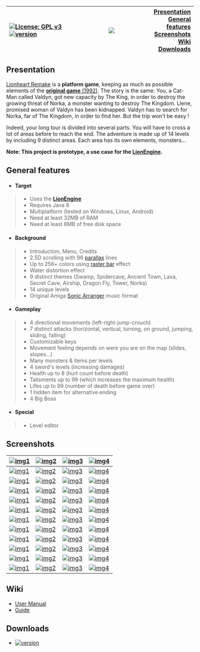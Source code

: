 | [![License: GPL v3](https://img.shields.io/badge/License-GPL%20v3-blue.svg)](https://www.gnu.org/licenses/gpl-3.0) [![version](https://img.shields.io/badge/version-1.0.0-blue)](https://www.b3dgs.com/v7/projects/lionheart_remake/files/lionheart-java-remake-1.0.0.zip) | <a href="http://www.b3dgs.com/v7/page.php?lang=en&section=lionheart_remake"><img src="http://www.b3dgs.com/v7/projects/lionheart_remake/lionheart_remake.jpg" hspace=65/></a> | [Presentation](#presentation)<br>[General features](#general-features)<br>[Screenshots](#screenshots)<br>[Wiki](#wiki)<br>[Downloads](#downloads) |
|:---|:---:|---:|

## Presentation

[Lionheart Remake](http://www.b3dgs.com/v7/page.php?lang=en&section=lionheart_remake) is a __platform game__, keeping as much as possible elements of the [__original game__ (1992)](http://hol.abime.net/894).
The story is the same: You, a Cat-Man called Valdyn, got new capacity by The King, in order to destroy the growing threat of Norka, a monster wanting to destroy The Kingdom.
Llene, promised woman of Valdyn has been kidnapped. Valdyn has to search for Norka, far of The Kingdom, in order to find her.
But the trip won't be easy !

Indeed, your long tour is divided into several parts.
You will have to cross a lot of areas before to reach the end.
The adventure is made up of 14 levels by including 9 distinct areas.
Each area has its own elements, monsters...

**Note: This project is prototype, a use case for the [__LionEngine__](https://github.com/b3dgs/lionengine).**

## General features

* #### __Target__
>  * Uses the [__LionEngine__](http://www.b3dgs.com/v7/page.php?lang=en&section=lionengine)
>  * Requires Java 8
>  * Multiplatform (tested on Windows, Linux, Android)
>  * Need at least 32MB of RAM
>  * Need at least 6MB of free disk space

* #### __Background__
>  * Introduction, Menu, Credits
>  * 2.5D scrolling with 96 [parallax](http://en.wikipedia.org/wiki/Parallax) lines
>  * Up to 256+ colors using [raster bar](http://en.wikipedia.org/wiki/Raster_bar) effect
>  * Water distortion effect
>  * 9 distinct themes (Swamp, Spidercave, Ancient Town, Lava, Secret Cave, Airship, Dragon Fly, Tower, Norka)
>  * 14 unique levels
>  * Original Amiga [Sonic Arranger](http://www.exotica.org.uk/wiki/Sonic_Arranger) music format

* #### __Gameplay__
>  * 4 directional movements (left-right-jump-crouch)
>  * 7 distinct attacks (horizontal, vertical, turning, on ground, jumping, sliding, falling)
>  * Customizable keys
>  * Movement feeling depends on were you are on the map (slides, slopes...)
>  * Many monsters & items per levels
>  * 4 sword's levels (increasing damages)
>  * Health up to 8 (hurt count before death)
>  * Talisments up to 99 (which increases the maximum health)
>  * Lifes up to 99 (number of death before game over)
>  * 1 hidden item for alternative ending
>  * 4 Big Boss

* #### __Special__
>  * Level editor

## Screenshots

| [![img1](http://www.b3dgs.com/v7/projects/lionheart_remake/screens/1.0.0/intro1_mini.png)](http://www.b3dgs.com/v7/projects/lionheart_remake/screens/1.0.0/intro1.png) | [![img2](http://www.b3dgs.com/v7/projects/lionheart_remake/screens/1.0.0/intro2_mini.png)](http://www.b3dgs.com/v7/projects/lionheart_remake/screens/1.0.0/intro2.png) | [![img3](http://www.b3dgs.com/v7/projects/lionheart_remake/screens/1.0.0/intro3_mini.png)](http://www.b3dgs.com/v7/projects/lionheart_remake/screens/1.0.0/intro3.png) | [![img4](http://www.b3dgs.com/v7/projects/lionheart_remake/screens/1.0.0/intro4_mini.png)](http://www.b3dgs.com/v7/projects/lionheart_remake/screens/1.0.0/intro4.png)
|---|---|---|---|
| [![img1](http://www.b3dgs.com/v7/projects/lionheart_remake/screens/1.0.0/menu1_mini.png)](http://www.b3dgs.com/v7/projects/lionheart_remake/screens/1.0.0/menu1.png) | [![img2](http://www.b3dgs.com/v7/projects/lionheart_remake/screens/1.0.0/menu2_mini.png)](http://www.b3dgs.com/v7/projects/lionheart_remake/screens/1.0.0/menu2.png) | [![img3](http://www.b3dgs.com/v7/projects/lionheart_remake/screens/1.0.0/menu3_mini.png)](http://www.b3dgs.com/v7/projects/lionheart_remake/screens/1.0.0/menu3.png) | [![img4](http://www.b3dgs.com/v7/projects/lionheart_remake/screens/1.0.0/menu4_mini.png)](http://www.b3dgs.com/v7/projects/lionheart_remake/screens/1.0.0/menu4.png)
| [![img1](http://www.b3dgs.com/v7/projects/lionheart_remake/screens/0.1.0/stage1_mini.png)](http://www.b3dgs.com/v7/projects/lionheart_remake/screens/0.1.0/stage1.png) | [![img2](http://www.b3dgs.com/v7/projects/lionheart_remake/screens/0.1.0/stage3_mini.png)](http://www.b3dgs.com/v7/projects/lionheart_remake/screens/0.1.0/stage3.png) | [![img3](http://www.b3dgs.com/v7/projects/lionheart_remake/screens/0.1.0/stage5_mini.png)](http://www.b3dgs.com/v7/projects/lionheart_remake/screens/0.1.0/stage5.png) | [![img4](http://www.b3dgs.com/v7/projects/lionheart_remake/screens/0.1.0/stage5_boss_mini.png)](http://www.b3dgs.com/v7/projects/lionheart_remake/screens/0.1.0/stage5_boss.png)
| [![img1](http://www.b3dgs.com/v7/projects/lionheart_remake/screens/0.2.0/stage2_miniboss_mini.png)](http://www.b3dgs.com/v7/projects/lionheart_remake/screens/0.2.0/stage2_miniboss.png) | [![img2](http://www.b3dgs.com/v7/projects/lionheart_remake/screens/0.2.0/stage2_mini.png)](http://www.b3dgs.com/v7/projects/lionheart_remake/screens/0.2.0/stage2.png) | [![img3](http://www.b3dgs.com/v7/projects/lionheart_remake/screens/0.2.0/stage4_miniboss_mini.png)](http://www.b3dgs.com/v7/projects/lionheart_remake/screens/0.2.0/stage4_miniboss.png) | [![img4](http://www.b3dgs.com/v7/projects/lionheart_remake/screens/0.2.0/stage4_mini.png)](http://www.b3dgs.com/v7/projects/lionheart_remake/screens/0.2.0/stage4.png)
| [![img1](http://www.b3dgs.com/v7/projects/lionheart_remake/screens/0.3.0/stage6_mini.png)](http://www.b3dgs.com/v7/projects/lionheart_remake/screens/0.3.0/stage6.png) | [![img2](http://www.b3dgs.com/v7/projects/lionheart_remake/screens/0.3.0/stage7_mini.png)](http://www.b3dgs.com/v7/projects/lionheart_remake/screens/0.3.0/stage7.png) | [![img3](http://www.b3dgs.com/v7/projects/lionheart_remake/screens/0.3.0/stage8_mini.png)](http://www.b3dgs.com/v7/projects/lionheart_remake/screens/0.3.0/stage8.png) | [![img4](http://www.b3dgs.com/v7/projects/lionheart_remake/screens/0.3.0/stage8_water_mini.png)](http://www.b3dgs.com/v7/projects/lionheart_remake/screens/0.3.0/stage8_water.png)
| [![img1](http://www.b3dgs.com/v7/projects/lionheart_remake/screens/0.4.0/stage9a_mini.png)](http://www.b3dgs.com/v7/projects/lionheart_remake/screens/0.4.0/stage9a.png) | [![img2](http://www.b3dgs.com/v7/projects/lionheart_remake/screens/0.4.0/stage9b_mini.png)](http://www.b3dgs.com/v7/projects/lionheart_remake/screens/0.4.0/stage9b.png) | [![img3](http://www.b3dgs.com/v7/projects/lionheart_remake/screens/0.4.0/stage9c_mini.png)](http://www.b3dgs.com/v7/projects/lionheart_remake/screens/0.4.0/stage9c.png) | [![img4](http://www.b3dgs.com/v7/projects/lionheart_remake/screens/0.4.0/stage9d_boss_mini.png)](http://www.b3dgs.com/v7/projects/lionheart_remake/screens/0.4.0/stage9d_boss.png)
| [![img1](http://www.b3dgs.com/v7/projects/lionheart_remake/screens/0.5.0/stage10a_mini.png)](http://www.b3dgs.com/v7/projects/lionheart_remake/screens/0.5.0/stage10a.png) | [![img2](http://www.b3dgs.com/v7/projects/lionheart_remake/screens/0.5.0/stage10b_mini.png)](http://www.b3dgs.com/v7/projects/lionheart_remake/screens/0.5.0/stage10b.png) | [![img3](http://www.b3dgs.com/v7/projects/lionheart_remake/screens/0.5.0/stage10c_mini.png)](http://www.b3dgs.com/v7/projects/lionheart_remake/screens/0.5.0/stage10c.png) | [![img4](http://www.b3dgs.com/v7/projects/lionheart_remake/screens/0.5.0/stage10d_mini.png)](http://www.b3dgs.com/v7/projects/lionheart_remake/screens/0.5.0/stage10d.png)
| [![img1](http://www.b3dgs.com/v7/projects/lionheart_remake/screens/0.6.0/stage11a_mini.png)](http://www.b3dgs.com/v7/projects/lionheart_remake/screens/0.6.0/stage11a.png) | [![img2](http://www.b3dgs.com/v7/projects/lionheart_remake/screens/0.6.0/stage11b_mini.png)](http://www.b3dgs.com/v7/projects/lionheart_remake/screens/0.6.0/stage11b.png) | [![img3](http://www.b3dgs.com/v7/projects/lionheart_remake/screens/0.6.0/stage11c_mini.png)](http://www.b3dgs.com/v7/projects/lionheart_remake/screens/0.6.0/stage11c.png) | [![img4](http://www.b3dgs.com/v7/projects/lionheart_remake/screens/0.6.0/stage11d_mini.png)](http://www.b3dgs.com/v7/projects/lionheart_remake/screens/0.6.0/stage11d.png)
| [![img1](http://www.b3dgs.com/v7/projects/lionheart_remake/screens/0.7.0/stage12a_mini.png)](http://www.b3dgs.com/v7/projects/lionheart_remake/screens/0.7.0/stage12a.png) | [![img2](http://www.b3dgs.com/v7/projects/lionheart_remake/screens/0.7.0/stage12b_mini.png)](http://www.b3dgs.com/v7/projects/lionheart_remake/screens/0.7.0/stage12b.png) | [![img3](http://www.b3dgs.com/v7/projects/lionheart_remake/screens/0.7.0/stage12c_mini.png)](http://www.b3dgs.com/v7/projects/lionheart_remake/screens/0.7.0/stage12c.png) | [![img4](http://www.b3dgs.com/v7/projects/lionheart_remake/screens/0.7.0/stage12d_mini.png)](http://www.b3dgs.com/v7/projects/lionheart_remake/screens/0.7.0/stage12d.png)
| [![img1](http://www.b3dgs.com/v7/projects/lionheart_remake/screens/0.8.0/stage13a_mini.png)](http://www.b3dgs.com/v7/projects/lionheart_remake/screens/0.8.0/stage13a.png) | [![img2](http://www.b3dgs.com/v7/projects/lionheart_remake/screens/0.8.0/stage13b_mini.png)](http://www.b3dgs.com/v7/projects/lionheart_remake/screens/0.8.0/stage13b.png) | [![img3](http://www.b3dgs.com/v7/projects/lionheart_remake/screens/0.8.0/stage13c_mini.png)](http://www.b3dgs.com/v7/projects/lionheart_remake/screens/0.8.0/stage13c.png) | [![img4](http://www.b3dgs.com/v7/projects/lionheart_remake/screens/0.8.0/stage13d_mini.png)](http://www.b3dgs.com/v7/projects/lionheart_remake/screens/0.8.0/stage13d.png)
| [![img1](http://www.b3dgs.com/v7/projects/lionheart_remake/screens/0.9.0/stage14a_mini.png)](http://www.b3dgs.com/v7/projects/lionheart_remake/screens/0.9.0/stage14a.png) | [![img2](http://www.b3dgs.com/v7/projects/lionheart_remake/screens/0.9.0/stage14b_mini.png)](http://www.b3dgs.com/v7/projects/lionheart_remake/screens/0.9.0/stage14b.png) | [![img3](http://www.b3dgs.com/v7/projects/lionheart_remake/screens/0.9.0/stage14c_mini.png)](http://www.b3dgs.com/v7/projects/lionheart_remake/screens/0.9.0/stage14c.png) | [![img4](http://www.b3dgs.com/v7/projects/lionheart_remake/screens/0.9.0/stage14d_mini.png)](http://www.b3dgs.com/v7/projects/lionheart_remake/screens/0.9.0/stage14d.png)
| [![img1](http://www.b3dgs.com/v7/projects/lionheart_remake/screens/1.0.0/extro1_mini.png)](http://www.b3dgs.com/v7/projects/lionheart_remake/screens/1.0.0/extro1.png) | [![img2](http://www.b3dgs.com/v7/projects/lionheart_remake/screens/1.0.0/extro2_mini.png)](http://www.b3dgs.com/v7/projects/lionheart_remake/screens/1.0.0/extro2.png) | [![img3](http://www.b3dgs.com/v7/projects/lionheart_remake/screens/1.0.0/extro3_mini.png)](http://www.b3dgs.com/v7/projects/lionheart_remake/screens/1.0.0/extro3.png) | [![img4](http://www.b3dgs.com/v7/projects/lionheart_remake/screens/1.0.0/extro4_mini.png)](http://www.b3dgs.com/v7/projects/lionheart_remake/screens/1.0.0/extro4.png)

## Wiki
* [User Manual](https://github.com/b3dgs/lionheart-remake/wiki/UserManual)
* [Guide](https://github.com/b3dgs/lionheart-remake/wiki/Guide)

## Downloads
* [![version](https://img.shields.io/badge/version-1.0.0-blue)](https://www.b3dgs.com/v7/projects/lionheart_remake/files/lionheart-java-remake-1.0.0.zip)
